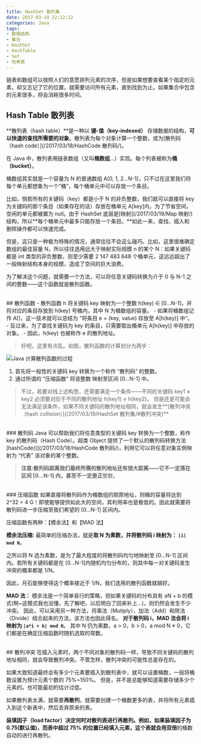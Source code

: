 ```yaml
---
title: HashSet 散列集
date: 2017-03-19 22:22:22
categories: Java
tags: 
- 数据结构
- 集合
- HashSet
- HashTable
- Set
- 哈希表
---
```


链表和数组可以按照人们的意愿排列元素的次序，但是如果想要查看某个指定的元素，却又忘记了它的位置，就需要访问所有元素，直到找到为止。如果集合中包含的元素很多，将会消耗很多时间。

<!-- more -->

## Hash Table 散列表
**散列表（hash table）**是一种以 **键-值（key-indexed）** 存储数据的结构，**可以快速的查找所需要的对象**。散列表为每个对象计算一个整数，成为[散列码（hash code）](/2017/03/18/HashCode 散列码/)。

在 Java 中，散列表用链表数组（又叫**桶数组**...）实现。每个列表被称为**桶（bucket）**。

桶数组其实就是一个容量为 N 的普通数组 A[0, 1, 2...N-1]，只不过在这里我们将每个单元都想象为一个“桶”，每个桶单元中可以存放一个条目。

比如，倘若所有的关键码（key）都是小于 N 的非负整数，我们就可以直接将 key 为关键码的那个条目（如果存在的话）存放在桶单元 A[key]内，为了节省空间，空闲的单元都被置为 null。由于 HashSet 底层是[映射](/2017/03/19/Map 映射/)结构，所以**每个桶单元中最多只能存放一个条目。**如此一来，查找、插入和删除操作都可以快速完成。

但是，这只是一种极为特殊的情况，通常往往不会这么碰巧。比如，这里很难确定数组的最佳容量 N，所以往往选用远大于映射实际规模 n 的某个 N：如果关键码都是 int 类型的非负整数，则至少需要 2 147 483 648 个桶单元，这远远超出了一般映射结构本身的规模，造成了空间的巨大浪费。

为了解决这个问题，就需要一个方法，可以将任意关键码转换为介于 0 与 N-1 之间的整数——这个函数就是散列函数。

</br>
## 散列函数
- 散列函数 h 将关键码 key 映射为一个整数 h(key) ∈ [0...N-1]，并将对应的条目存放到 h(key) 号桶内，其中 N 为桶数组的容量。
- 如果将桶数组记作 A[]，这一技术就可以总结为 “将条目 e = (key, value) 存放至 A[h(key)] 中”。
- 反过来，为了查找关键码为 key 的条目，只需要取出桶单元 A[h(key)] 中存放的对象。
- 因此，h(key) 也被称作 e 的散列地址。

>好吧，这里有点乱。如图，散列函数的计算划分为两步：

![Java 计算散列函数的过程](http://wx2.sinaimg.cn/mw690/a6e9cb00ly1fds4zpdrf5j20l10ca3zf.jpg)

1. 首先将一般性的关键码 key 转换为一个称作 “散列码” 的整数。
2. 通过所谓的 “压缩函数” 将该整数 映射至区间 [0...N-1] 中。

>不过，若要对线上述构思，还需要满足一个条件——不同的关键码 key1 ≠ key2 必须要对应于不同的散列地址 h(key1) ≠ h(key2)。
>但是还是可能会无法满足该条件，如果不同关键码的散列地址相同，就会发生**[散列冲突（hash collision）](/2017/03/19/HashSet 散列集/#散列冲突)**

</br>
### 散列码
Java 可以帮助我们将任意类型的关键码 key 转换为一个整数，称作 key 的散列码（Hash Code）。超类 Object 提供了一个默认的散列码转换方法 [hashCode()](/2017/03/18/HashCode 散列码/)，利用它可以将任意对象实例映射为 “代表” 该对象的某个整数。

>**注意:**散列码距离我们最终所需的散列地址还有很大距离——它不一定落在区间 [0...N-1] 内，甚至不一定是**正**整数。

</br>
### 压缩函数
如果直接将散列码作为桶数组的胆原地址，则桶的容量将达到 2^32 = 4 G！即使能够提供如此大的空间，其利用率也是极低的。因此就需要将散列码进一步压缩至我们希望的 [0...N-1] 区间内。

压缩函数有两种：【模余法】和【MAD 法】

**模余法压缩:**
最简单的压缩办法，就是**取 N 为素数，并将散列码 i 映射为： `|i| mod N`**。

之所以将 N 选为素数，是为了最大程度的将散列码均匀地映射至 [0...N-1] 区间内。若所有关键码都是在 [0...N-1]内随机均匀分布的，则其中每一对关键码发生冲突的概率都是 1/N。

因此，月石能够使得这个概率接近于 1/N，我们选用的散列函数就越好。

**MAD 法：**
模余法是一个简单易行的策略，但如果关键码的分布具有 aN + b 的模式(啊~这模式我也没懂，先了解吧，以后明白了回来补上...)，则仍然会发生不少冲突。
因此，可以采用另一种方法，将乘法（Mutiply）、加法（Add）和除法（Divide）结合起来的方法，该方法也因此得名。
**对于散列码 i，MAD 法会将 i 映射为 `|a*i + b| mod N`**。
其中 N 仍为素数，a > 0，b > 0，a mod N ≠ 0，它们都是在确定压缩函数时随机选取的常数。

</br>
## 散列冲突
在插入元素时，两个不同对象的散列码一样，导致不同关键码的散列地址相同，就会导致散列冲突。不管怎样，散列冲突的可能性总是存在的。

如果大致知道最终会有多少个元素要插入到散列表中，就可以设置桶数，一般将桶数设置为预计元素个数的 75%~150%。
但是，并不是总能够知道需要存储多少个元素的。也可能最初的估计过低。

如果散列表太满，就需要**再散列**，就需要创建一个桶数更多的表，并将所有元素插入到这个新表中，然后丢弃原来的表。

**装填因子（load factor）**决定何时对散列表进行再散列。例如，如果装填因子为 0.75(默认值)，而表中超过 75% 的位置已经填入元素，这个表就会用**双倍**的桶数自动的进行再散列。

